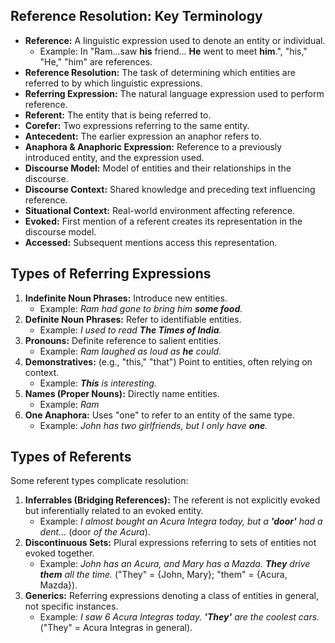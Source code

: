 ## Reference Resolution: Key Terminology

*   **Reference:** A linguistic expression used to denote an entity or individual.
    *   Example: In "Ram...saw **his** friend... **He** went to meet **him**.", "his," "He," "him" are references.
*   **Reference Resolution:** The task of determining which entities are referred to by which linguistic expressions.
*   **Referring Expression:** The natural language expression used to perform reference.
*   **Referent:** The entity that is being referred to.
*   **Corefer:** Two expressions referring to the same entity.
*   **Antecedent:** The earlier expression an anaphor refers to.
*   **Anaphora & Anaphoric Expression:** Reference to a previously introduced entity, and the expression used.
*   **Discourse Model:** Model of entities and their relationships in the discourse.
*   **Discourse Context:** Shared knowledge and preceding text influencing reference.
*   **Situational Context:** Real-world environment affecting reference.
*   **Evoked:** First mention of a referent creates its representation in the discourse model.
*   **Accessed:** Subsequent mentions access this representation.
## Types of Referring Expressions

1.  **Indefinite Noun Phrases:** Introduce new entities.
    *   Example: *Ram had gone to bring him **some food**.*
2.  **Definite Noun Phrases:** Refer to identifiable entities.
    *   Example: *I used to read **The Times of India**.*
3.  **Pronouns:** Definite reference to salient entities.
    *   Example: *Ram laughed as loud as **he** could.*
4.  **Demonstratives:** (e.g., "this," "that") Point to entities, often relying on context.
    *   Example: ***This** is interesting.*
5.  **Names (Proper Nouns):** Directly name entities.
    *   Example: *Ram*
6.  **One Anaphora:** Uses "one" to refer to an entity of the same type.
    *   Example: *John has two girlfriends, but I only have **one**.*

## Types of Referents

Some referent types complicate resolution:

1.  **Inferrables (Bridging References):** The referent is not explicitly evoked but inferentially related to an evoked entity.
    *   Example: *I almost bought an Acura Integra today, but a **'door'** had a dent...* (door *of the Acura*).
2.  **Discontinuous Sets:** Plural expressions referring to sets of entities not evoked together.
    *   Example: *John has an Acura, and Mary has a Mazda. **They** drive **them** all the time.* ("They" = {John, Mary}; "them" = {Acura, Mazda}).
3.  **Generics:** Referring expressions denoting a class of entities in general, not specific instances.
    *   Example: *I saw 6 Acura Integras today. **'They'** are the coolest cars.* ("They" = Acura Integras in general).
